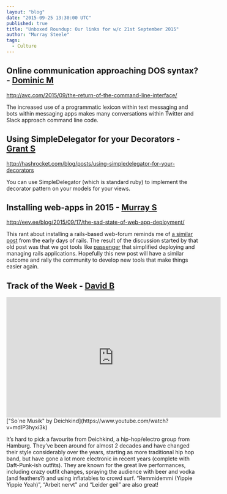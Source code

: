 ```yaml
---
layout: "blog"
date: "2015-09-25 13:30:00 UTC"
published: true
title: "Unboxed Roundup: Our links for w/c 21st September 2015"
author: "Murray Steele"
tags:
  - Culture
---
```


## Online communication approaching DOS syntax? - [Dominic M](http://www.unboxedconsulting.com/people/dominic-mason)

http://avc.com/2015/09/the-return-of-the-command-line-interface/

The increased use of a programmatic lexicon within text messaging and bots within messaging apps makes many conversations within Twitter and Slack approach command line code.

## Using SimpleDelegator for your Decorators - [Grant S](http://www.unboxedconsulting.com/people/grant-speelman)

http://hashrocket.com/blog/posts/using-simpledelegator-for-your-decorators

You can use SimpleDelegator (which is standard ruby) to implement the decorator pattern on your models for your views.

## Installing web-apps in 2015 - [Murray S](http://www.unboxedconsulting.com/people/murray-steele)

http://eev.ee/blog/2015/09/17/the-sad-state-of-web-app-deployment/

This rant about installing a rails-based web-forum reminds me of [a similar post](https://www.dreamhost.com/blog/2008/01/07/how-ruby-on-rails-could-be-much-better/) from the early days of rails.  The result of the discussion started by that old post was that we got tools like [passenger](https://www.phusionpassenger.com/) that simplified deploying and managing rails applications.  Hopefully this new post will have a similar outcome and rally the community to develop new tools that make things easier again.

## Track of the Week - [David B](https://twitter.com/david_basalla )

<iframe width="560" height="315" src="https://www.youtube.com/embed/mdIP3hyxi3k" frameborder="0" allowfullscreen></iframe>
["So`ne Musik" by Deichkind](https://www.youtube.com/watch?v=mdIP3hyxi3k)

It’s hard to pick a favourite from Deichkind, a hip-hop/electro group from Hamburg. They’ve been around for almost 2 decades and have changed their style considerably over the years, starting as more traditional hip hop band, but have gone a lot more electronic in recent years (complete with Daft-Punk-ish outfits). They are known for the great live performances, including crazy outfit changes, spraying the audience with beer and vodka (and feathers?) and using inflatables to crowd surf. “Remmidemmi (Yippie Yippie Yeah)”, “Arbeit nervt” and “Leider geil” are also great!

